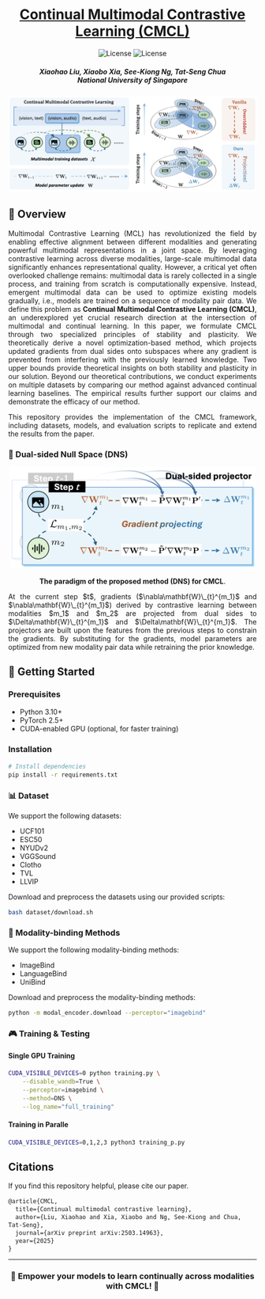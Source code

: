 <div align=center>

<h1><a href="https://arxiv.org/pdf/2503.14963">Continual Multimodal Contrastive Learning (CMCL)</a></h1>

![License](https://img.shields.io/badge/License-MIT-blue.svg)
![License](https://img.shields.io/badge/Accepted-NeurIPS25-purple)

<h5 align="center">
<div>
      Xiaohao Liu,
      Xiaobo Xia,
      See-Kiong Ng,
      Tat-Seng Chua
</div>
<div>
  National University of Singapore
</div>   
</h5>
</div>

![](images/cmcl.png)
  
## 🌟 Overview

<p align = "justify">
Multimodal Contrastive Learning (MCL) has revolutionized the field by enabling effective alignment between different modalities and generating powerful multimodal representations in a joint space. By leveraging contrastive learning across diverse modalities, large-scale multimodal data significantly enhances representational quality. 
However, a critical yet often overlooked challenge remains: multimodal data is rarely collected in a single process, and training from scratch is computationally expensive. Instead, emergent multimodal data can be used to optimize existing models gradually, i.e., models are trained on a sequence of modality pair data. We define this problem as <strong>Continual Multimodal Contrastive Learning (CMCL)</strong>, an underexplored yet crucial research direction at the intersection of multimodal and continual learning.
In this paper, we formulate CMCL through two specialized principles of stability and plasticity. We theoretically derive a novel optimization-based method, which projects updated gradients from dual sides onto subspaces where any gradient is prevented from interfering with the previously learned knowledge. Two upper bounds provide theoretical insights on both stability and plasticity in our solution. Beyond our theoretical contributions, we conduct experiments on multiple datasets by comparing our method against advanced continual learning baselines. The empirical results further support our claims and demonstrate the efficacy of our method. 
</p>

<p align = "justify">
This repository provides the implementation of the CMCL framework, including datasets, models, and evaluation scripts to replicate and extend the results from the paper.
</p>

### 🎯 Dual-sided Null Space (DNS) 

<center><img src="images/dns.png" width=500px>

**The paradigm of the proposed method (DNS) for CMCL**. 
</center>
<p align = "justify">
At the current step $t$, gradients ($\nabla\mathbf{W}\_{t}^{m_1}$ and  $\nabla\mathbf{W}\_{t}^{m_1}$) derived by contrastive learning between modalities $m_1$ and $m_2$ are projected from dual sides to $\Delta\mathbf{W}\_{t}^{m_1}$ and  $\Delta\mathbf{W}\_{t}^{m_1}$. The projectors are built upon the features from the previous steps to constrain the gradients. By substituting for the gradients, model parameters are optimized from new modality pair data while retraining the prior knowledge.
<p>

## 🚀 Getting Started

### Prerequisites

- Python 3.10+
- PyTorch 2.5+
- CUDA-enabled GPU (optional, for faster training)

### Installation

```bash
# Install dependencies
pip install -r requirements.txt
```

### 📊 Dataset

We support the following datasets:
- UCF101
- ESC50
- NYUDv2
- VGGSound
- Clotho
- TVL
- LLVIP

Download and preprocess the datasets using our provided scripts:
```bash
bash dataset/download.sh
```

### 🔄 Modality-binding Methods

We support the following modality-binding methods:
- ImageBind
- LanguageBind
- UniBind

Download and preprocess the modality-binding methods:
```bash
python -m modal_encoder.download --perceptor="imagebind"
```


### 🎮 Training & Testing

#### Single GPU Training
```bash
CUDA_VISIBLE_DEVICES=0 python training.py \
    --disable_wandb=True \
    --perceptor=imagebind \
    --method=DNS \
    --log_name="full_training"
```

#### Training in Paralle
```bash
CUDA_VISIBLE_DEVICES=0,1,2,3 python3 training_p.py
```

## Citations

If you find this repository helpful, please cite our paper.

```
@article{CMCL,
  title={Continual multimodal contrastive learning},
  author={Liu, Xiaohao and Xia, Xiaobo and Ng, See-Kiong and Chua, Tat-Seng},
  journal={arXiv preprint arXiv:2503.14963},
  year={2025}
}
```

---

<div align=center>
<h3>🌟 Empower your models to learn continually across modalities with CMCL! 🌟</h3>
</div>
